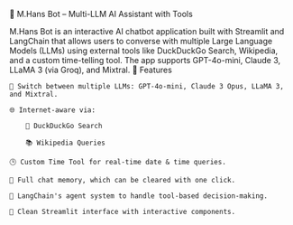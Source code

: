 🤖 M.Hans Bot – Multi-LLM AI Assistant with Tools

M.Hans Bot is an interactive AI chatbot application built with Streamlit and LangChain that allows users to converse with multiple Large Language Models (LLMs) using external tools like DuckDuckGo Search, Wikipedia, and a custom time-telling tool. The app supports GPT-4o-mini, Claude 3, LLaMA 3 (via Groq), and Mixtral.
🧠 Features

    🔄 Switch between multiple LLMs: GPT-4o-mini, Claude 3 Opus, LLaMA 3, and Mixtral.

    🌐 Internet-aware via:

        🦆 DuckDuckGo Search

        📚 Wikipedia Queries

    🕒 Custom Time Tool for real-time date & time queries.

    💬 Full chat memory, which can be cleared with one click.

    🧰 LangChain's agent system to handle tool-based decision-making.

    🌱 Clean Streamlit interface with interactive components.
